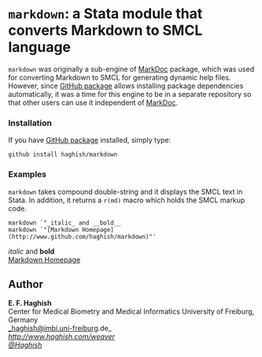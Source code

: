 # `markdown`: a Stata module that converts Markdown to SMCL language


`markdown` was originally a sub-engine of [MarkDoc](http://github.com/haghish/markdoc) package, which was used for converting 
Markdown to SMCL for generating dynamic help files. However, since [GitHub package](http://github.com/haghish/package) allows 
installing package dependencies automatically, it was a time for this engine to be in a separate repository so that other 
users can use it independent of [MarkDoc](http://github.com/haghish/markdoc). 

### Installation

If you have [GitHub package](http://github.com/haghish/package) installed, simply type:

```{js}
github install haghish/markdown
```

### Examples

`markdown` takes compound double-string and it displays the SMCL text in Stata. In addition, it returns a `r(md)` macro which 
holds the SMCL markup code. 

```{js}
markdown `"_italic_ and __bold__
markdown `"[Markdown Homepage](http://www.github.com/haghish/markdown)"'
```
_italic_ and __bold__  
[Markdown Homepage](http://www.github.com/haghish/markdown)

Author
------
  **E. F. Haghish**  
  Center for Medical Biometry and Medical Informatics
  University of Freiburg, Germany      
  _haghish@imbi.uni-freiburg.de_     
  _http://www.haghish.com/weaver_  
  _[@Haghish](https://twitter.com/Haghish)_   
  

    





